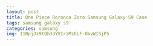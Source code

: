 ```yaml
---
layout: post
title: One Piece Roronoa Zoro Samsung Galaxy S9 Case
tags: samsung galaxy s9
categories: samsung
img: 11NpjJz9tQh33YVIrzMzELF-ObvWISjP5
---
```


